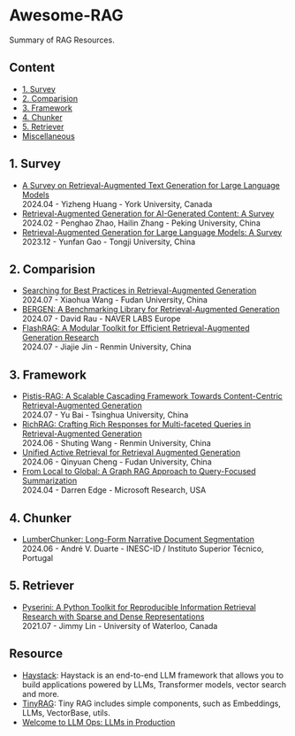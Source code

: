 # Awesome-RAG
Summary of RAG Resources.

## Content

- [1. Survey](#1-survey)
- [2. Comparision](#2-comparision)
- [3. Framework](#3-framework)
- [4. Chunker](#4-chunker)
- [5. Retriever](#5-retriever)
- [Miscellaneous](#miscellaneous)
  
## 1. Survey
- [A Survey on Retrieval-Augmented Text Generation for Large Language Models](https://arxiv.org/abs/2404.10981)  
2024.04 - Yizheng Huang - York University, Canada  
- [Retrieval-Augmented Generation for AI-Generated Content: A Survey](https://arxiv.org/abs/2402.19473)  
2024.02 - Penghao Zhao, Hailin Zhang - Peking University, China  
- [Retrieval-Augmented Generation for Large Language Models: A Survey](https://arxiv.org/abs/2312.10997)  
2023.12 - Yunfan Gao - Tongji University, China  

## 2. Comparision
- [Searching for Best Practices in Retrieval-Augmented Generation](https://arxiv.org/abs/2407.01219)  
2024.07 - Xiaohua Wang - Fudan University, China  
- [BERGEN: A Benchmarking Library for Retrieval-Augmented Generation](https://arxiv.org/pdf/2407.01102)  
2024.07 - David Rau - NAVER LABS Europe  
- [FlashRAG: A Modular Toolkit for Efficient Retrieval-Augmented Generation Research](https://arxiv.org/pdf/2405.13576)  
2024.07 - Jiajie Jin - Renmin University, China  

## 3. Framework
- [Pistis-RAG: A Scalable Cascading Framework Towards Content-Centric Retrieval-Augmented Generation](https://arxiv.org/abs/2407.00072)  
2024.07 - Yu Bai - Tsinghua University, China  
- [RichRAG: Crafting Rich Responses for Multi-faceted Queries in Retrieval-Augmented Generation](https://arxiv.org/abs/2406.12566)    
2024.06 - Shuting Wang - Renmin University, China  
- [Unified Active Retrieval for Retrieval Augmented Generation](https://arxiv.org/pdf/2406.12534)  
2024.06 - Qinyuan Cheng - Fudan University, China  
- [From Local to Global: A Graph RAG Approach to Query-Focused Summarization](https://arxiv.org/abs/2404.16130)  
2024.04 - Darren Edge - Microsoft Research, USA
  
## 4. Chunker
- [LumberChunker: Long-Form Narrative Document Segmentation](https://arxiv.org/abs/2406.17526)  
2024.06 - André V. Duarte - INESC-ID / Instituto Superior Técnico, Portugal   

## 5. Retriever
- [Pyserini: A Python Toolkit for Reproducible Information Retrieval Research with Sparse and Dense Representations](https://dl.acm.org/doi/pdf/10.1145/3404835.3463238)  
2021.07 - Jimmy Lin - University of Waterloo, Canada  

## Resource
- [Haystack](https://github.com/deepset-ai/haystack): Haystack is an end-to-end LLM framework that allows you to build applications powered by LLMs, Transformer models, vector search and more.  
- [TinyRAG](https://github.com/KMnO4-zx/TinyRAG): Tiny RAG includes simple components, such as Embeddings, LLMs, VectorBase, utils.
- [Welcome to LLM Ops: LLMs in Production](https://github.com/AI-Maker-Space/LLM-Ops-Cohort-1)  
